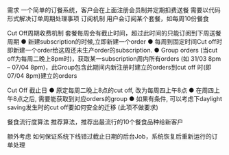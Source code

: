 需求
一个简单的订餐系统，客户会在上面注册会员制并定期扣费送餐 需要以代码形式解决订单周期处理事项 
订阅机制 
用户会订阅某个套餐，如每周10份餐食 

Cut Off周期收费机制 套餐每周会有截止时间，超过此时间的只能订阅到下周送餐周期 
● 新建subscription的时候,立即新建一个order 
● 每周到固定时间Cut off时即新建一个order给这周还未生产order的subscription. 
● Group orders (当cut off为每周二晚上8pm时)，获取某一subscription周内所有orders (如 31/03 8pm – 07/04 8pm)，此Group包含此期间内新注册时建立的orders到cut off 时(即 07/04 8pm)建立的orders 

Cut Off 截止日 
● 原定每周二晚上8点的cut off, 改为每周四上午8点 
● 在周四上午8点之后, 需要能获取到对应orders的group 
● 如果有条件, 可以考虑下daylight saving发生时的cut off要如何安全的迁移 (此项不做要求) 

餐食流行度算法 
推荐算法，推荐出最流行的10个餐食品种给新客户 

额外考虑 
如何保证系统下线错过截止日期的后台Job，系统恢复后重新运行的订单处理